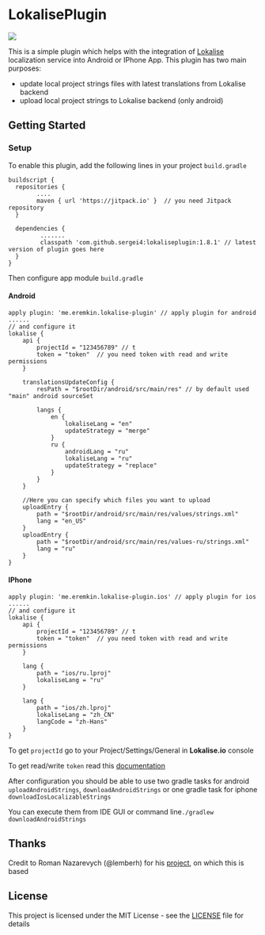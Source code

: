 # LokalisePlugin
[![](https://jitpack.io/v/sergei4/LokalisePlugin.svg)](https://jitpack.io/#sergei4/LokalisePlugin)

This is a simple plugin which helps with the integration of [Lokalise](https://lokalise.co) localization service into Android or IPhone App. 
This plugin has two main purposes:
* update local project strings files with latest translations from Lokalise backend
* upload local project strings to Lokalise backend (only android)

## Getting Started
### Setup

To enable this plugin, add the following lines in your project `build.gradle`

```
buildscript {  
  repositories {  
        .... 
        maven { url 'https://jitpack.io' }  // you need Jitpack repository
  }  
  
  dependencies {  
         .......
         classpath 'com.github.sergei4:lokaliseplugin:1.8.1' // latest version of plugin goes here
  }  
}
```
Then configure app module `build.gradle`
#### Android
```
apply plugin: 'me.eremkin.lokalise-plugin' // apply plugin for android
......
// and configure it
lokalise {  
    api {  
        projectId = "123456789" // t
        token = "token"  // you need token with read and write permissions
    }  
  
    translationsUpdateConfig {
        resPath = "$rootDir/android/src/main/res" // by default used "main" android sourceSet

        langs {
            en {
                lokaliseLang = "en"
                updateStrategy = "merge"
            }
            ru {
                androidLang = "ru"
                lokaliseLang = "ru"
                updateStrategy = "replace"
            }
        }
    }

    //Here you can specify which files you want to upload
    uploadEntry {
        path = "$rootDir/android/src/main/res/values/strings.xml"
        lang = "en_US"
    }
    uploadEntry {
        path = "$rootDir/android/src/main/res/values-ru/strings.xml"
        lang = "ru"
    }
}
```
#### IPhone
```
apply plugin: 'me.eremkin.lokalise-plugin.ios' // apply plugin for ios
......
// and configure it
lokalise {  
    api {  
        projectId = "123456789" // t
        token = "token"  // you need token with read and write permissions
    }  
  
    lang {
        path = "ios/ru.lproj"
        lokaliseLang = "ru"
    }

    lang {
        path = "ios/zh.lproj"
        lokaliseLang = "zh_CN"
        langCode = "zh-Hans"
    }
}
```

To get `projectId` go to your Project/Settings/General in **Lokalise.io** console

To get read/write `token` read this [documentation](https://docs.lokalise.co/faqs/api-tokens)

After configuration you should be able to use two gradle tasks for android `uploadAndroidStrings`, `downloadAndroidStrings` or one gradle task for iphone `downloadIosLocalizableStrings`  

You can execute them from IDE GUI or command line``` ./gradlew downloadAndroidStrings ```


## Thanks

Credit to Roman Nazarevych (@lemberh) for his [project](https://github.com/lemberh/LokalisePlugin), on which this is based

## License

This project is licensed under the MIT License - see the [LICENSE](LICENSE) file for details
